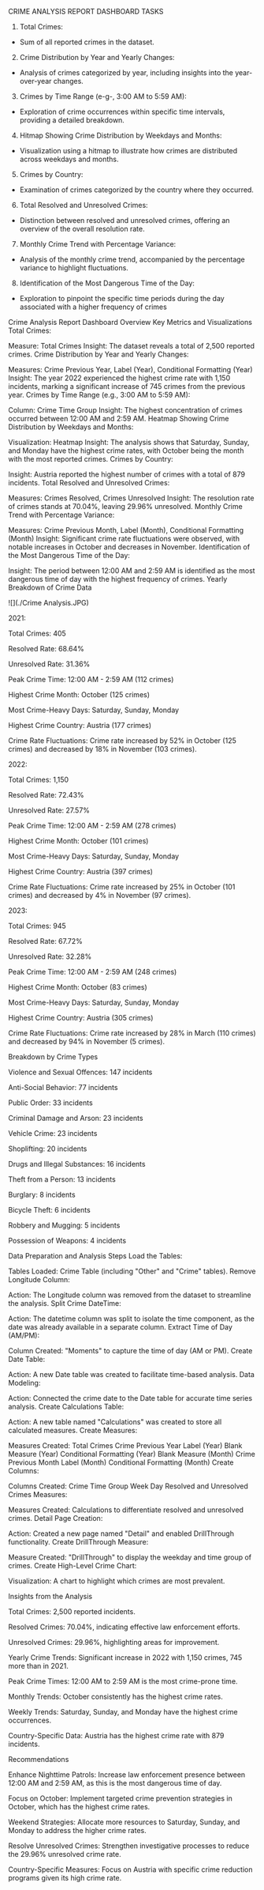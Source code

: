 CRIME ANALYSIS REPORT
DASHBOARD TASKS
1. Total Crimes:
- Sum of all reported crimes in the dataset.
2. Crime Distribution by Year and Yearly Changes:
- Analysis of crimes categorized by year, including insights into the year-over-year changes.
3. Crimes by Time Range (e-g-, 3:00 AM to 5:59 AM):
- Exploration of crime occurrences within specific time intervals, providing a detailed breakdown.
4. Hitmap Showing Crime Distribution by Weekdays and Months:
- Visualization using a hitmap to illustrate how crimes are distributed across weekdays and months.
5. Crimes by Country:
- Examination of crimes categorized by the country where they occurred.
6. Total Resolved and Unresolved Crimes:
- Distinction between resolved and unresolved crimes, offering an overview of the overall resolution rate.
7. Monthly Crime Trend with Percentage Variance:
- Analysis of the monthly crime trend, accompanied by the percentage variance to highlight fluctuations.
8. Identification of the Most Dangerous Time of the Day:
- Exploration to pinpoint the specific time periods during the day associated with a higher frequency of crimes


Crime Analysis Report
Dashboard Overview
Key Metrics and Visualizations
Total Crimes:

Measure: Total Crimes
Insight: The dataset reveals a total of 2,500 reported crimes.
Crime Distribution by Year and Yearly Changes:

Measures: Crime Previous Year, Label (Year), Conditional Formatting (Year)
Insight: The year 2022 experienced the highest crime rate with 1,150 incidents, marking a significant increase of 745 crimes from the previous year.
Crimes by Time Range (e.g., 3:00 AM to 5:59 AM):

Column: Crime Time Group
Insight: The highest concentration of crimes occurred between 12:00 AM and 2:59 AM.
Heatmap Showing Crime Distribution by Weekdays and Months:

Visualization: Heatmap
Insight: The analysis shows that Saturday, Sunday, and Monday have the highest crime rates, with October being the month with the most reported crimes.
Crimes by Country:

Insight: Austria reported the highest number of crimes with a total of 879 incidents.
Total Resolved and Unresolved Crimes:

Measures: Crimes Resolved, Crimes Unresolved
Insight: The resolution rate of crimes stands at 70.04%, leaving 29.96% unresolved.
Monthly Crime Trend with Percentage Variance:

Measures: Crime Previous Month, Label (Month), Conditional Formatting (Month)
Insight: Significant crime rate fluctuations were observed, with notable increases in October and decreases in November.
Identification of the Most Dangerous Time of the Day:

Insight: The period between 12:00 AM and 2:59 AM is identified as the most dangerous time of day with the highest frequency of crimes.
Yearly Breakdown of Crime Data

![](./Crime Analysis.JPG)

2021:

Total Crimes: 405

Resolved Rate: 68.64%

Unresolved Rate: 31.36%

Peak Crime Time: 12:00 AM - 2:59 AM (112 crimes)

Highest Crime Month: October (125 crimes)

Most Crime-Heavy Days: Saturday, Sunday, Monday

Highest Crime Country: Austria (177 crimes)

Crime Rate Fluctuations: Crime rate increased by 52% in October (125 crimes) and decreased by 18% in November (103 crimes).


2022:

Total Crimes: 1,150

Resolved Rate: 72.43%

Unresolved Rate: 27.57%

Peak Crime Time: 12:00 AM - 2:59 AM (278 crimes)

Highest Crime Month: October (101 crimes)

Most Crime-Heavy Days: Saturday, Sunday, Monday

Highest Crime Country: Austria (397 crimes)

Crime Rate Fluctuations: Crime rate increased by 25% in October (101 crimes) and decreased by 4% in November (97 crimes).


2023:

Total Crimes: 945

Resolved Rate: 67.72%

Unresolved Rate: 32.28%

Peak Crime Time: 12:00 AM - 2:59 AM (248 crimes)

Highest Crime Month: October (83 crimes)

Most Crime-Heavy Days: Saturday, Sunday, Monday

Highest Crime Country: Austria (305 crimes)

Crime Rate Fluctuations: Crime rate increased by 28% in March (110 crimes) and decreased by 94% in November (5 crimes).



Breakdown by Crime Types

Violence and Sexual Offences: 147 incidents

Anti-Social Behavior: 77 incidents

Public Order: 33 incidents

Criminal Damage and Arson: 23 incidents

Vehicle Crime: 23 incidents

Shoplifting: 20 incidents

Drugs and Illegal Substances: 16 incidents

Theft from a Person: 13 incidents

Burglary: 8 incidents

Bicycle Theft: 6 incidents

Robbery and Mugging: 5 incidents

Possession of Weapons: 4 incidents



Data Preparation and Analysis Steps
Load the Tables:

Tables Loaded: Crime Table (including "Other" and "Crime" tables).
Remove Longitude Column:

Action: The Longitude column was removed from the dataset to streamline the analysis.
Split Crime DateTime:

Action: The datetime column was split to isolate the time component, as the date was already available in a separate column.
Extract Time of Day (AM/PM):

Column Created: "Moments" to capture the time of day (AM or PM).
Create Date Table:

Action: A new Date table was created to facilitate time-based analysis.
Data Modeling:

Action: Connected the crime date to the Date table for accurate time series analysis.
Create Calculations Table:

Action: A new table named "Calculations" was created to store all calculated measures.
Create Measures:

Measures Created:
Total Crimes
Crime Previous Year
Label (Year)
Blank Measure (Year)
Conditional Formatting (Year)
Blank Measure (Month)
Crime Previous Month
Label (Month)
Conditional Formatting (Month)
Create Columns:

Columns Created:
Crime Time Group
Week Day
Resolved and Unresolved Crimes Measures:

Measures Created: Calculations to differentiate resolved and unresolved crimes.
Detail Page Creation:

Action: Created a new page named "Detail" and enabled DrillThrough functionality.
Create DrillThrough Measure:

Measure Created: "DrillThrough" to display the weekday and time group of crimes.
Create High-Level Crime Chart:

Visualization: A chart to highlight which crimes are most prevalent.



Insights from the Analysis


Total Crimes: 2,500 reported incidents.

Resolved Crimes: 70.04%, indicating effective law enforcement efforts.

Unresolved Crimes: 29.96%, highlighting areas for improvement.

Yearly Crime Trends: Significant increase in 2022 with 1,150 crimes, 745 more than in 2021.

Peak Crime Times: 12:00 AM to 2:59 AM is the most crime-prone time.

Monthly Trends: October consistently has the highest crime rates.

Weekly Trends: Saturday, Sunday, and Monday have the highest crime occurrences.

Country-Specific Data: Austria has the highest crime rate with 879 incidents.



Recommendations


Enhance Nighttime Patrols: Increase law enforcement presence between 12:00 AM and 2:59 AM, as this is the most dangerous time of day.

Focus on October: Implement targeted crime prevention strategies in October, which has the highest crime rates.

Weekend Strategies: Allocate more resources to Saturday, Sunday, and Monday to address the higher crime rates.

Resolve Unresolved Crimes: Strengthen investigative processes to reduce the 29.96% unresolved crime rate.

Country-Specific Measures: Focus on Austria with specific crime reduction programs given its high crime rate.

